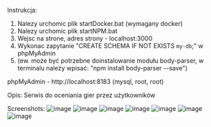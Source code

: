 Instrukcja:
1. Nalezy urchomic plik startDocker.bat (wymagany docker)
2. Nalezy urchomic plik startNPM.bat
3. Wejsc na strone, adres strony - localhost:3000
4. Wykonac zapytanie "CREATE SCHEMA IF NOT EXISTS `my-db`;" w phpMyAdmin
5. (ew. może być potrzebne doinstalowanie modułu body-parser, w terminalu należy wpisać: "npm install body-parser --save")

phpMyAdmin - http://localhost:8183 (mysql, root, root)

Opis:
Serwis do oceniania gier przez użytkowników


Screenshots:
![image](https://cdn.discordapp.com/attachments/798693819138703381/1021432910991085609/unknown.png)
![image](https://cdn.discordapp.com/attachments/798693819138703381/1021432937398407308/unknown.png)
![image](https://cdn.discordapp.com/attachments/798693819138703381/1021432963977719848/unknown.png)
![image](https://cdn.discordapp.com/attachments/798693819138703381/1021432963977719848/unknown.png)
![image](https://cdn.discordapp.com/attachments/798693819138703381/1021433117782847578/unknown.png)
![image](https://cdn.discordapp.com/attachments/798693819138703381/1021433230513156227/unknown.png)
![image](https://cdn.discordapp.com/attachments/798693819138703381/1021433564144865290/unknown.png)
